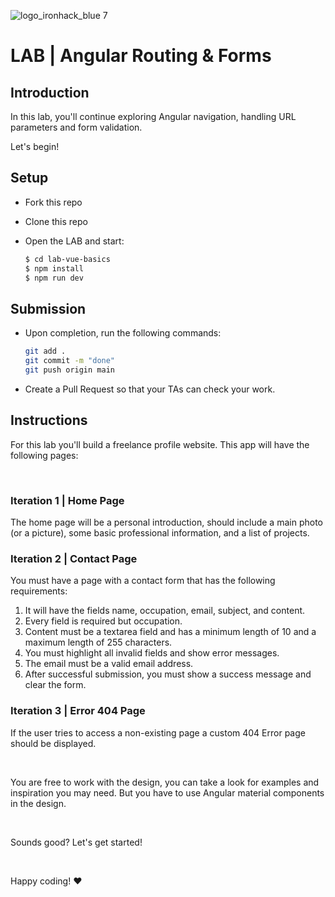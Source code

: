 ![logo_ironhack_blue 7](https://user-images.githubusercontent.com/23629340/40541063-a07a0a8a-601a-11e8-91b5-2f13e4e6b441.png)

# LAB | Angular Routing & Forms

## Introduction

In this lab, you'll continue exploring Angular navigation, handling URL parameters and form validation.

Let's begin!

## Setup

- Fork this repo

- Clone this repo

- Open the LAB and start:

  ```bash
  $ cd lab-vue-basics
  $ npm install
  $ npm run dev
  ```


## Submission

- Upon completion, run the following commands:

  ```bash
  git add .
  git commit -m "done"
  git push origin main
  ```

- Create a Pull Request so that your TAs can check your work.


<!-- ## Getting Started -->

## Instructions

For this lab you'll build a freelance profile website. This app will have the following pages:

<br>

### Iteration 1 | Home Page

The home page will be a personal introduction, should include a main photo (or a picture), some basic professional information, and a list of projects.

### Iteration 2 | Contact Page

You must have a page with a contact form that has the following requirements:

1. It will have the fields name, occupation, email, subject, and content.
2. Every field is required but occupation.
3. Content must be a textarea field and has a minimum length of 10 and a maximum length of 255 characters.
4. You must highlight all invalid fields and show error messages.
5. The email must be a valid email address.
6. After successful submission, you must show a success message and clear the form.

### Iteration 3 | Error 404 Page

If the user tries to access a non-existing page a custom 404 Error page should be displayed.

<br>

You are free to work with the design, you can take a look for examples and inspiration you may need. But you have to use Angular material components in the design.

<br>

Sounds good? Let's get started!

<br>

Happy coding! :heart:
